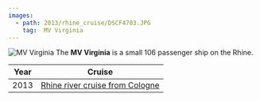 ```yaml
---
images:
  - path: 2013/rhine_cruise/DSCF4703.JPG
    tag:  MV Virginia
---
```

![MV Virginia](../../Diary/2013/rhine_cruise/DSCF4703.JPG)
The **MV Virginia** is a small
106 passenger ship on the Rhine.

|Year|Cruise|
|-|-|
|2013|[Rhine river cruise from Cologne](2013/rhine_cruise)|
